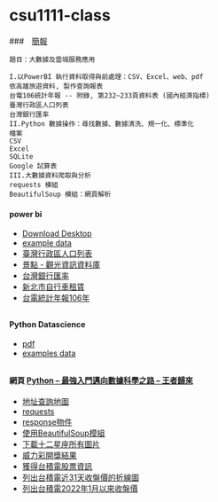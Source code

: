 # csu1111-class
###　[簡報](https://github.com/jumbokh/csu1111-class/blob/main/DataScience/1111%E5%A4%A7%E6%95%B8%E6%93%9A%E5%8F%8A%E9%9B%B2%E7%AB%AF%E6%9C%8D%E5%8B%99%E6%87%89%E7%94%A8.pptx)
```
題目：大數據及雲端服務應用

I.以PowerBI 執行資料取得與前處理：CSV、Excel、web、pdf
依高雄旅遊資料, 製作查詢報表
台電106統計年報 -- 附錄, 第232~233頁資料表 (國內經濟指標)
臺灣行政區人口列表
台灣銀行匯率
II.Python 數據操作：尋找數據、數據清洗、規一化、標準化
檔案
CSV
Excel
SQLite
Google 試算表
III.大數據資料爬取與分析
requests 模組
BeautifulSoup 模組：網頁解析
```
#### power bi
* [Download Desktop](https://powerbi.microsoft.com/zh-tw/downloads/)
* [example data](https://github.com/jumbokh/csu1111-class/tree/main/DataScience/Dataset/data)
* [臺灣行政區人口列表](https://zh.m.wikipedia.org/zh-tw/%E8%87%BA%E7%81%A3%E8%A1%8C%E6%94%BF%E5%8D%80%E4%BA%BA%E5%8F%A3%E5%88%97%E8%A1%A8)
* [景點 - 觀光資訊資料庫](https://data.gov.tw/dataset/7777)
* [台灣銀行匯率](https://rate.bot.com.tw/xrt?Lang=zh-TW)
* [新北市自行車租賃](https://github.com/jumbokh/csu1111-class/blob/main/DataScience/BI/data/%E6%96%B0%E5%8C%97%E5%B8%82%E8%87%AA%E8%A1%8C%E8%BB%8A%E9%81%93%E8%B3%87%E6%96%99-%E8%87%AA%E8%A1%8C%E8%BB%8A%E7%A7%9F%E5%80%9F%E7%AB%99.csv)
* [台電統計年報106年](https://github.com/jumbokh/csu1111-class/blob/main/DataScience/BI/data/106%E5%B9%B4%E7%B5%B1%E8%A8%88%E5%B9%B4%E5%A0%B1(1).pdf)
##
#### Python Datascience
* [pdf](https://github.com/jumbokh/csu1111-class/blob/main/DataScience/%E5%88%A9%E7%94%A8Python%E8%BF%9B%E8%A1%8C%E6%95%B0%E6%8D%AE%E5%88%86%E6%9E%90_%E7%AC%AC%E4%BA%8C%E7%89%88%E4%B8%AD%E6%96%87.pdf)
* [examples data](https://github.com/jumbokh/csu1111-class/tree/main/DataScience/Dataset/examples)
##
#### 網頁 [Python – 最強入門邁向數據科學之路 – 王者歸來](https://deepmind.com.tw/product/python-%e6%9c%80%e5%bc%b7%e5%85%a5%e9%96%80%e9%82%81%e5%90%91%e6%95%b8%e6%93%9a%e7%a7%91%e5%ad%b8%e4%b9%8b%e8%b7%af-%e7%8e%8b%e8%80%85%e6%ad%b8%e4%be%86%ef%bc%88%e5%85%a8%e5%bd%a9%e5%8d%b0/)
* [地址查詢地圖](https://github.com/jumbokh/csu1111-class/blob/main/DataScience/pysrc/ch28/ch28_2.py)
* [requests]([https://github.com/jumbokh/csu1111-class/blob/main/DataScience/pysrc/ch28/ch28_5.py](https://github.com/jumbokh/csu1111-class/blob/main/DataScience/pysrc/ch28/ch28_3.py))
* [response物件](https://github.com/jumbokh/csu1111-class/blob/main/DataScience/pysrc/ch28/ch28_4.py)
* [使用BeautifulSoup模組](https://github.com/jumbokh/csu1111-class/blob/main/DataScience/pysrc/ch28/ch28_11.py)
* [下載十二星座所有圖片](https://github.com/jumbokh/csu1111-class/blob/main/DataScience/pysrc/ch28/ch28_27.py)
* [威力彩開獎結果](https://github.com/jumbokh/csu1111-class/blob/main/DataScience/pysrc/ch28/ch28_28.py)
* [獲得台積電股票資訊](https://github.com/jumbokh/csu1111-class/blob/main/DataScience/pysrc/ch29/ch29_1.py)
* [列出台積電近31天收盤價的折線圖](https://github.com/jumbokh/csu1111-class/blob/main/DataScience/pysrc/ch29/ch29_2.py)
* [列出台積電2022年1月以來收盤價](https://github.com/jumbokh/csu1111-class/blob/main/DataScience/pysrc/ch29/ch29_3.py)
